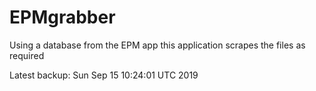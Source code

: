 # EPMgrabber
Using a database from the EPM app this application scrapes the files as required


Latest backup: Sun Sep 15 10:24:01 UTC 2019
